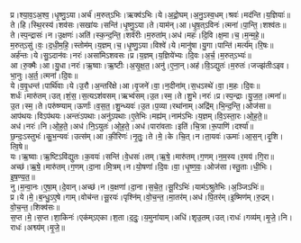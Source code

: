 

  
प्र।श्या॒व॒ऽअ॒श्व॒।धृ॒ष्णु॒ऽया।अर्च॑।म॒रुत्ऽभिः।ऋक्व॑ऽभिः।ये।अ॒द्रो॒घम्।अ॒नु॒ऽस्व॒धम्।श्रवः॑।मद॑न्ति।य॒ज्ञियाः॑॥  
ते।हि।स्थि॒रस्य॑।शव॑सः।सखा॑यः।सन्ति॑।धृ॒ष्णु॒ऽया।ते।याम॑न्।आ।धृ॒ष॒त्ऽविनः॑।त्मना॑।पा॒न्ति॒।शश्व॑तः॥  
ते।स्प॒न्द्रासः॑।न।उ॒क्षणः॑।अति॑।स्क॒न्द॒न्ति॒।शर्व॑रीः।म॒रुता॑म्।अध॑।महः॑।दि॒वि।क्ष॒मा।च॒।म॒न्म॒हे॒॥  
म॒रुत्ऽसु॑।वः॒।द॒धी॒म॒हि॒।स्तोम॑म्।य॒ज्ञम्।च॒।धृ॒ष्णु॒ऽया।विश्वे॑।ये।मानु॑षा।यु॒गा।पान्ति॑।मर्त्य॑म्।रि॒षः॥  
अर्ह॑न्तः।ये।सु॒ऽदान॑वः।नरः॑।असा॑मिऽशवसः।प्र।य॒ज्ञम्।य॒ज्ञिये॑भ्यः।दि॒वः।अ॒र्च॒।म॒रुत्ऽभ्यः॑॥  
आ।रु॒क्मैः।आ।यु॒धा।नरः॑।ऋ॒ष्वाः।ऋ॒ष्टीः।अ॒सृ॒क्ष॒त॒।अनु॑।ए॒ना॒न्।अह॑।वि॒ऽद्युतः॑।म॒रुतः॑।जज्झ॑तीःऽइव।भा॒नुः।अ॒र्त॒।त्मना॑।दि॒वः॥  
ये।व॒वृ॒धन्त॑।पार्थि॑वाः।ये।उ॒रौ।अ॒न्तरि॑क्षे।आ।वृ॒जने॑।वा॒।न॒दीना॑म्।स॒धऽस्थे॑।वा॒।म॒हः।दि॒वः॥  
शर्धः॑।मारु॑तम्।उत्।शं॒स॒।स॒त्यऽश॑वसम्।ऋभ्व॑सम्।उ॒त।स्म॒।ते।शु॒भे।नरः॑।प्र।स्प॒न्द्राः।यु॒ज॒त॒।त्मना॑॥  
उ॒त।स्म॒।ते।परु॑ष्ण्याम्।ऊर्णाः॑।व॒स॒त॒।शु॒न्ध्यवः॑।उ॒त।प॒व्या।रथा॑नाम्।अद्रि॑म्।भि॒न्द॒न्ति॒।ओज॑सा॥  
आप॑थयः।विऽप॑थयः।अन्तः॑ऽपथाः।अनु॑ऽपथाः।ए॒तेभिः।मह्य॑म्।नाम॑ऽभिः।य॒ज्ञम्।वि॒ऽस्ता॒रः।ओ॒ह॒ते॒॥  
अध॑।नरः॑।नि।ओ॒ह॒ते॒।अध॑।नि॒ऽयुतः॑।ओ॒ह॒ते॒।अध॑।पारा॑वताः।इति॑।चि॒त्रा।रू॒पाणि॑।दर्श्या॑॥  
छ॒न्दः॒ऽस्तुभः॑।कु॒भ॒न्यवः॑।उत्स॑म्।आ।की॒रिणः॑।नृ॒तुः॒।ते।मे॒।के।चि॒त्।न।ता॒यवः॑।ऊमाः॑।आ॒स॒न्।दृ॒शि।त्वि॒षे॥  
यः।ऋ॒ष्वाः।ऋ॒ष्टिऽवि॑द्युतः।क॒वयः॑।सन्ति॑।वे॒धसः॑।तम्।ऋ॒षे॒।मारु॑तम्।ग॒णम्।न॒म॒स्य।र॒मय॑।गि॒रा॥  
अच्छ॑।ऋ॒षे॒।मारु॑तम्।ग॒णम्।दा॒ना।मि॒त्रम्।न।यो॒षणा॑।दि॒वः।वा॒।धृ॒ष्ण॒वः॒।ओज॑सा।स्तु॒ताः।धी॒भिः।इ॒ष॒ण्य॒त॒॥  
नु।म॒न्वा॒नः।ए॒षा॒म्।दे॒वान्।अच्छ॑।न।व॒क्षणा॑।दा॒ना।स॒चे॒त॒।सू॒रिऽभिः॑।याम॑ऽश्रुतेभिः।अ॒ञ्जिऽभिः॑॥  
प्र।ये।मे॒।ब॒न्धु॒ऽए॒षे।गाम्।वोच॑न्त।सू॒रयः॑।पृश्नि॑म्।वो॒च॒न्त॒।मा॒तर॑म्।अध॑।पि॒तर॑म्।इ॒ष्मिण॑म्।रु॒द्रम्।वो॒च॒न्त॒।शिक्व॑सः॥  
स॒प्त।मे॒।स॒प्त।शा॒किनः॑।एक॑म्ऽएका।श॒ता।द॒दुः॒।य॒मुना॑याम्।अधि॑।शृउ॒तम्।उत्।राधः॑।गव्य॑म्।मृ॒जे॒।नि।राधः॑।अश्व्य॑म्।मृ॒जे॒॥  
